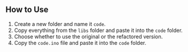 ## How to Use

1. Create a new folder and name it `code`.  
2. Copy everything from the `libs` folder and paste it into the `code` folder.  
3. Choose whether to use the original or the refactored version.  
4. Copy the `code.ino` file and paste it into the `code` folder.  

